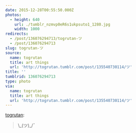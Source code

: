 ```yaml
---
date: 2015-12-28T00:55:50.000Z
photos:
  - height: 640
    url: ./tumblr_nzmvp0eR6s1ukpsuto1_1280.jpg
    width: 1000
redirects:
  - /post/136076294713/togrutan-ツ
  - /post/136076294713
slug: togrutan-ツ
source:
  name: togrutan
  title: art things
  url: 'http://togrutan.tumblr.com/post/135540730114/ツ'
title: ''
tumblrid: 136076294713
type: photo
via:
  name: togrutan
  title: art things
  url: 'http://togrutan.tumblr.com/post/135540730114/ツ'
---
```

<p><a href="http://togrutan.tumblr.com/post/135540730114/%E3%83%84" class="tumblr_blog">togrutan</a>:</p>

<blockquote><p>\_(ツ)_/¯<br/></p></blockquote>
